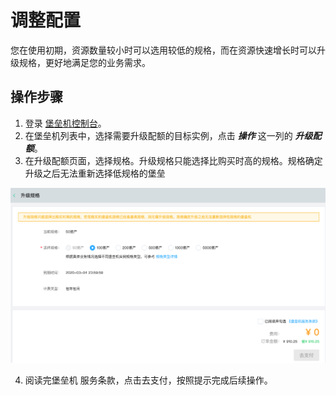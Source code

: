 # 调整配置

您在使用初期，资源数量较小时可以选用较低的规格，而在资源快速增长时可以升级规格，更好地满足您的业务需求。


## 操作步骤
1. 登录 [堡垒机控制台](https://bastion-console.jdcloud.com/list)。
2. 在堡垒机列表中，选择需要升级配额的目标实例，点击 ***操作*** 这一列的 ***升级配额***。
3. 在升级配额页面，选择规格。升级规格只能选择比购买时高的规格。规格确定升级之后无法重新选择低规格的堡垒

![](/image/Bastion/resize.png) 

4. 阅读完堡垒机 服务条款，点击去支付，按照提示完成后续操作。
